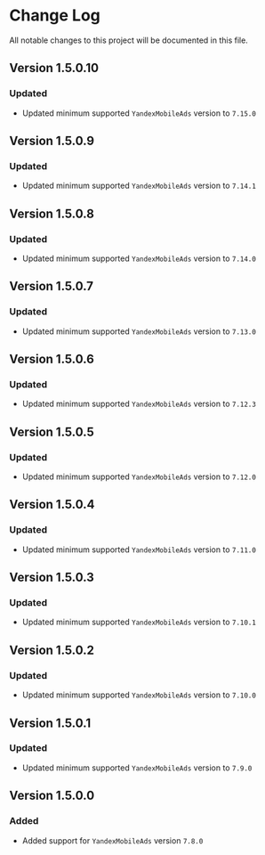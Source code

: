 # Change Log

All notable changes to this project will be documented in this file.

## Version 1.5.0.10

### Updated

- Updated minimum supported `YandexMobileAds` version to `7.15.0`

## Version 1.5.0.9

### Updated

- Updated minimum supported `YandexMobileAds` version to `7.14.1`

## Version 1.5.0.8

### Updated

- Updated minimum supported `YandexMobileAds` version to `7.14.0`

## Version 1.5.0.7

### Updated

- Updated minimum supported `YandexMobileAds` version to `7.13.0`

## Version 1.5.0.6

### Updated

- Updated minimum supported `YandexMobileAds` version to `7.12.3`

## Version 1.5.0.5

### Updated

- Updated minimum supported `YandexMobileAds` version to `7.12.0`

## Version 1.5.0.4

### Updated

- Updated minimum supported `YandexMobileAds` version to `7.11.0`

## Version 1.5.0.3

### Updated

- Updated minimum supported `YandexMobileAds` version to `7.10.1`

## Version 1.5.0.2

### Updated

- Updated minimum supported `YandexMobileAds` version to `7.10.0`

## Version 1.5.0.1

### Updated

- Updated minimum supported `YandexMobileAds` version to `7.9.0`

## Version 1.5.0.0

### Added

- Added support for `YandexMobileAds` version `7.8.0`
